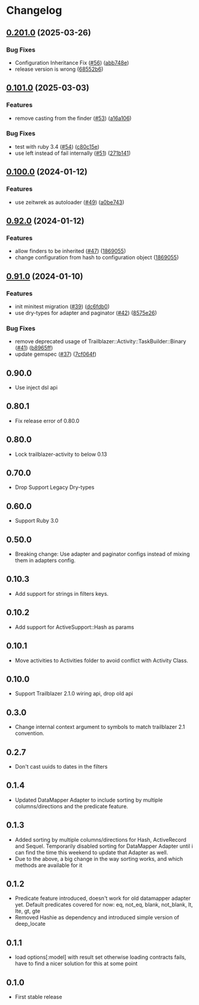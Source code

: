 # Changelog

## [0.201.0](https://github.com/trailblazer/trailblazer-finder/compare/v0.101.0...v0.201.0) (2025-03-26)


### Bug Fixes

* Configuration Inheritance Fix ([#56](https://github.com/trailblazer/trailblazer-finder/issues/56)) ([abb748e](https://github.com/trailblazer/trailblazer-finder/commit/abb748e624a89cea29c0c3d44667970ccb6da568))
* release version is wrong ([68552b6](https://github.com/trailblazer/trailblazer-finder/commit/68552b62c52abcd4c592ee63b2ac2e1ce1180a9e))

## [0.101.0](https://github.com/trailblazer/trailblazer-finder/compare/v0.100.0...v0.101.0) (2025-03-03)


### Features

* remove casting from the finder ([#53](https://github.com/trailblazer/trailblazer-finder/issues/53)) ([a16a106](https://github.com/trailblazer/trailblazer-finder/commit/a16a1067e330f3913e93ed2a25468554da5b5473))


### Bug Fixes

* test with ruby 3.4 ([#54](https://github.com/trailblazer/trailblazer-finder/issues/54)) ([c80c15e](https://github.com/trailblazer/trailblazer-finder/commit/c80c15e75c8597e400037365496b76b8045bb99f))
* use left instead of fail internally ([#51](https://github.com/trailblazer/trailblazer-finder/issues/51)) ([271b141](https://github.com/trailblazer/trailblazer-finder/commit/271b141b487ca178b4d4ed371b360f79e262b671))

## [0.100.0](https://github.com/trailblazer/trailblazer-finder/compare/v0.92.0...v0.100.0) (2024-01-12)


### Features

* use zeitwrek as autoloader ([#49](https://github.com/trailblazer/trailblazer-finder/issues/49)) ([a0be743](https://github.com/trailblazer/trailblazer-finder/commit/a0be74324c126df20fc7598f6453e2d97a403d5b))

## [0.92.0](https://github.com/trailblazer/trailblazer-finder/compare/v0.91.0...v0.92.0) (2024-01-12)


### Features

* allow finders to be inherited ([#47](https://github.com/trailblazer/trailblazer-finder/issues/47)) ([1869055](https://github.com/trailblazer/trailblazer-finder/commit/186905596d74aa6fe180ce709cf7da79b8a9aa2c))
* change configuration from hash to configuration object ([1869055](https://github.com/trailblazer/trailblazer-finder/commit/186905596d74aa6fe180ce709cf7da79b8a9aa2c))

## [0.91.0](https://github.com/trailblazer/trailblazer-finder/compare/v0.90.0...v0.91.0) (2024-01-10)


### Features

* init minitest migration ([#39](https://github.com/trailblazer/trailblazer-finder/issues/39)) ([dc6fdb0](https://github.com/trailblazer/trailblazer-finder/commit/dc6fdb05cd492a8d60ed9c9e882537bacf3d3f1e))
* use dry-types for adapter and paginator ([#42](https://github.com/trailblazer/trailblazer-finder/issues/42)) ([8575e26](https://github.com/trailblazer/trailblazer-finder/commit/8575e266aa1ae069bfd023970a2e427a8124dec8))


### Bug Fixes

* remove deprecated usage of Trailblazer::Activity::TaskBuilder::Binary ([#41](https://github.com/trailblazer/trailblazer-finder/issues/41)) ([b8965ff](https://github.com/trailblazer/trailblazer-finder/commit/b8965ff9f0549f927409e90cc2d8a227267c13d9))
* update gemspec ([#37](https://github.com/trailblazer/trailblazer-finder/issues/37)) ([7cf064f](https://github.com/trailblazer/trailblazer-finder/commit/7cf064f8e6e33b863a169041e2ee59ebd5152fd1))

## 0.90.0
* Use inject dsl api 

## 0.80.1
* Fix release error of 0.80.0

## 0.80.0
* Lock trailblazer-activity to below 0.13

## 0.70.0
* Drop Support Legacy Dry-types

## 0.60.0
* Support Ruby 3.0

## 0.50.0
* Breaking change: Use adapter and paginator configs instead of mixing them in adapters config.

## 0.10.3
* Add support for strings in filters keys.

## 0.10.2
* Add support for ActiveSupport::Hash as params

## 0.10.1
* Move activities to Activities folder to avoid conflict with Activity Class.

## 0.10.0
* Support Trailblazer 2.1.0 wiring api, drop old api

## 0.3.0
* Change internal context argument to symbols to match trailblazer 2.1 convention.

## 0.2.7
* Don't cast uuids to dates in the filters

## 0.1.4
* Updated DataMapper Adapter to include sorting by multiple columns/directions and the predicate feature.

## 0.1.3
* Added sorting by multiple columns/directions for Hash, ActiveRecord and Sequel. Temporarily disabled sorting for DataMapper Adapter until i can find the time this weekend to update that Adapter as well.
* Due to the above, a big change in the way sorting works, and which methods are available for it

## 0.1.2

* Predicate feature introduced, doesn't work for old datamapper adapter yet. Default predicates covered for now: eq, not_eq, blank, not_blank, lt, lte, gt, gte
* Removed Hashie as dependency and introduced simple version of deep_locate

## 0.1.1

* load options[:model] with result set otherwise loading contracts fails, have to find a nicer solution for this at some point

## 0.1.0

* First stable release
